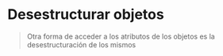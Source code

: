 # Desestructurar objetos 
 
>  Otra forma de acceder a los atributos de los objetos es la desestructuración de los mismos


 
 